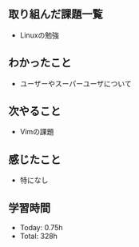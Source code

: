 ## 取り組んだ課題一覧
- Linuxの勉強
## わかったこと
- ユーザーやスーパーユーザについて
## 次やること
- Vimの課題
## 感じたこと
- 特になし
## 学習時間
- Today: 0.75h
- Total: 328h
